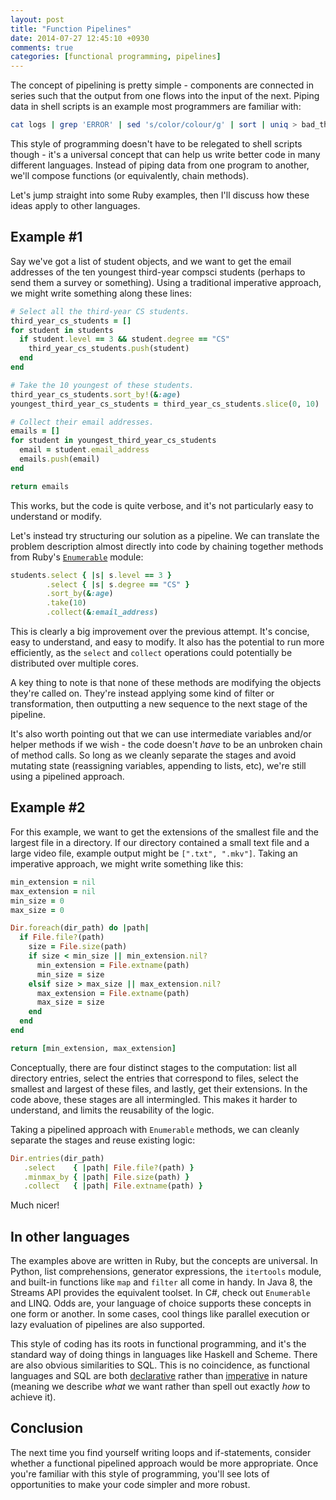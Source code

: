 ```yaml
---
layout: post
title: "Function Pipelines"
date: 2014-07-27 12:45:10 +0930
comments: true
categories: [functional programming, pipelines]
---
```


The concept of pipelining is pretty simple - components are connected in series such that the output from one flows into the input of the next. Piping data in shell scripts is an example most programmers are familiar with:

``` bash
cat logs | grep 'ERROR' | sed 's/color/colour/g' | sort | uniq > bad_things
```

This style of programming doesn't have to be relegated to shell scripts though - it's a universal concept that can help us write better code in many different languages. Instead of piping data from one program to another, we'll compose functions (or equivalently, chain methods).

<!-- more -->

Let's jump straight into some Ruby examples, then I'll discuss how these ideas apply to other languages.

Example #1
----------

Say we've got a list of student objects, and we want to get the email addresses of the ten youngest third-year compsci students (perhaps to send them a survey or something). Using a traditional imperative approach, we might write something along these lines:

``` ruby
# Select all the third-year CS students.
third_year_cs_students = []
for student in students
  if student.level == 3 && student.degree == "CS"
    third_year_cs_students.push(student)
  end
end

# Take the 10 youngest of these students.
third_year_cs_students.sort_by!(&:age)
youngest_third_year_cs_students = third_year_cs_students.slice(0, 10)

# Collect their email addresses.
emails = []
for student in youngest_third_year_cs_students
  email = student.email_address
  emails.push(email)
end

return emails
```

This works, but the code is quite verbose, and it's not particularly easy to understand or modify.

Let's instead try structuring our solution as a pipeline. We can translate the problem description almost directly into code by chaining together methods from Ruby's [`Enumerable`](http://www.ruby-doc.org/core-2.1.1/Enumerable.html) module:

``` ruby
students.select { |s| s.level == 3 }
        .select { |s| s.degree == "CS" }
        .sort_by(&:age)
        .take(10)
        .collect(&:email_address)
```

This is clearly a big improvement over the previous attempt. It's concise, easy to understand, and easy to modify. It also has the potential to run more efficiently, as the `select` and `collect` operations could potentially be distributed over multiple cores.

A key thing to note is that none of these methods are modifying the objects they're called on. They're instead applying some kind of filter or transformation, then outputting a new sequence to the next stage of the pipeline.

It's also worth pointing out that we can use intermediate variables and/or helper methods if we wish - the code doesn't *have* to be an unbroken chain of method calls. So long as we cleanly separate the stages and avoid mutating state (reassigning variables, appending to lists, etc), we're still using a pipelined approach.

Example #2
----------

For this example, we want to get the extensions of the smallest file and the largest file in a directory. If our directory contained a small text file and a large video file, example output might be `[".txt", ".mkv"]`. Taking an imperative approach, we might write something like this:

``` ruby
min_extension = nil
max_extension = nil
min_size = 0
max_size = 0

Dir.foreach(dir_path) do |path|
  if File.file?(path)
    size = File.size(path)
    if size < min_size || min_extension.nil?
      min_extension = File.extname(path)
      min_size = size
    elsif size > max_size || max_extension.nil?
      max_extension = File.extname(path)
      max_size = size
    end
  end
end

return [min_extension, max_extension]
```

Conceptually, there are four distinct stages to the computation: list all directory entries, select the entries that correspond to files, select the smallest and largest of these files, and lastly, get their extensions. In the code above, these stages are all intermingled. This makes it harder to understand, and limits the reusability of the logic.

Taking a pipelined approach with `Enumerable` methods, we can cleanly separate the stages and reuse existing logic:

``` ruby
Dir.entries(dir_path)
   .select    { |path| File.file?(path) }
   .minmax_by { |path| File.size(path) }
   .collect   { |path| File.extname(path) }
```

Much nicer!

In other languages
------------------

The examples above are written in Ruby, but the concepts are universal. In Python, list comprehensions, generator expressions, the `itertools` module, and built-in functions like `map` and `filter` all come in handy. In Java 8, the Streams API provides the equivalent toolset. In C#, check out `Enumerable` and LINQ. Odds are, your language of choice supports these concepts in one form or another. In some cases, cool things like parallel execution or lazy evaluation of pipelines are also supported.

This style of coding has its roots in functional programming, and it's the standard way of doing things in languages like Haskell and Scheme. There are also obvious similarities to SQL. This is no coincidence, as functional languages and SQL are both [declarative](http://en.wikipedia.org/wiki/Declarative_programming) rather than [imperative](http://en.wikipedia.org/wiki/Imperative_programming) in nature (meaning we describe *what* we want rather than spell out exactly *how* to achieve it).

Conclusion
----------

The next time you find yourself writing loops and if-statements, consider whether a functional pipelined approach would be more appropriate. Once you're familiar with this style of programming, you'll see lots of opportunities to make your code simpler and more robust.
